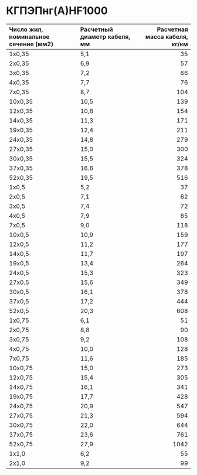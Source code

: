 # КГПЭПнг(А)HF1000

|  Число жил, номинальное сечение (мм2)   | Расчетный диаметр кабеля, мм   |   Расчетная масса кабеля, кг/км |
|:----------------------------------------|:-------------------------------|--------------------------------:|
| 1x0,35                                  | 5,1                            |                              35 |
| 2x0,35                                  | 6,9                            |                              57 |
| 3x0,35                                  | 7,2                            |                              66 |
| 4x0,35                                  | 7,7                            |                              76 |
| 7x0,35                                  | 8,7                            |                             104 |
| 10x0,35                                 | 10,5                           |                             139 |
| 12x0,35                                 | 10,8                           |                             154 |
| 14x0,35                                 | 11,3                           |                             171 |
| 19x0,35                                 | 12,4                           |                             211 |
| 24x0,35                                 | 14,8                           |                             279 |
| 27x0,35                                 | 15,0                           |                             300 |
| 30x0,35                                 | 15,5                           |                             324 |
| 37x0,35                                 | 16.6                           |                             378 |
| 52x0,35                                 | 19,5                           |                             516 |
| 1x0,5                                   | 5,2                            |                              37 |
| 2x0,5                                   | 7,1                            |                              62 |
| 3x0,5                                   | 7,4                            |                              72 |
| 4x0,5                                   | 7,9                            |                              85 |
| 7x0,5                                   | 9,0                            |                             118 |
| 10x0,5                                  | 10,9                           |                             159 |
| 12x0,5                                  | 11,2                           |                             177 |
| 14x0,5                                  | 11,7                           |                             197 |
| 19x0,5                                  | 13,4                           |                             264 |
| 24x0,5                                  | 15,3                           |                             323 |
| 27x0.5                                  | 15,6                           |                             349 |
| 30x0,5                                  | 16,1                           |                             378 |
| 37x0,5                                  | 17,2                           |                             444 |
| 52x0,5                                  | 20,3                           |                             608 |
| 1x0,75                                  | 6,1                            |                              51 |
| 2x0,75                                  | 8,8                            |                              90 |
| 3x0,75                                  | 9,2                            |                             108 |
| 4x0,75                                  | 10,0                           |                             128 |
| 7x0,75                                  | 11,6                           |                             185 |
| 10x0,75                                 | 15,0                           |                             273 |
| 12x0,75                                 | 15,4                           |                             305 |
| 14x0,75                                 | 16,1                           |                             341 |
| 19x0,75                                 | 17,7                           |                             428 |
| 24x0,75                                 | 20,9                           |                             547 |
| 27x0,75                                 | 21,3                           |                             594 |
| 30x0,75                                 | 22,0                           |                             644 |
| 37x0,75                                 | 23,6                           |                             761 |
| 52x0,75                                 | 27,9                           |                            1042 |
| 1x1,0                                   | 6,2                            |                              55 |
| 2x1,0                                   | 9,2                            |                              99 |